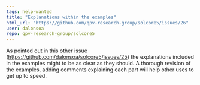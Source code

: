 ```yaml
---
tags: help-wanted
title: "Explanations within the examples"
html_url: "https://github.com/qpv-research-group/solcore5/issues/26"
user: dalonsoa
repo: qpv-research-group/solcore5
---
```


As pointed out in this other issue (https://github.com/dalonsoa/solcore5/issues/25) the explanations included in the examples might to be as clear as they should. A thorough revision of the examples, adding comments explaining each part will help other uses to get up to speed. 